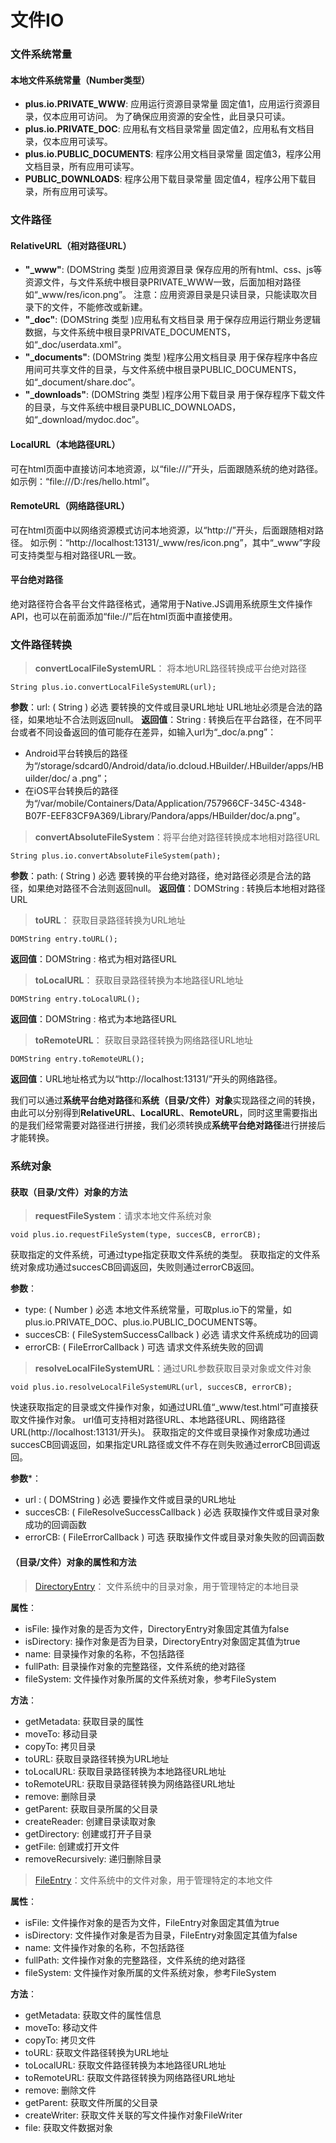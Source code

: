 # 文件IO

### 文件系统常量

#### 本地文件系统常量（Number类型）
- **plus.io.PRIVATE_WWW**: 应用运行资源目录常量
固定值1，应用运行资源目录，仅本应用可访问。 为了确保应用资源的安全性，此目录只可读。
- **plus.io.PRIVATE_DOC**: 应用私有文档目录常量
固定值2，应用私有文档目录，仅本应用可读写。
- **plus.io.PUBLIC_DOCUMENTS**: 程序公用文档目录常量
固定值3，程序公用文档目录，所有应用可读写。
- **PUBLIC_DOWNLOADS**: 程序公用下载目录常量
固定值4，程序公用下载目录，所有应用可读写。

### 文件路径

#### RelativeURL（相对路径URL）
- **"_www"**: (DOMString 类型 )应用资源目录
保存应用的所有html、css、js等资源文件，与文件系统中根目录PRIVATE_WWW一致，后面加相对路径如“_www/res/icon.png”。 注意：应用资源目录是只读目录，只能读取次目录下的文件，不能修改或新建。
- **"_doc"**: (DOMString 类型 )应用私有文档目录
用于保存应用运行期业务逻辑数据，与文件系统中根目录PRIVATE_DOCUMENTS，如“_doc/userdata.xml”。
- **"_documents"**: (DOMString 类型 )程序公用文档目录
用于保存程序中各应用间可共享文件的目录，与文件系统中根目录PUBLIC_DOCUMENTS，如“_document/share.doc”。
- **"_downloads"**: (DOMString 类型 )程序公用下载目录 
用于保存程序下载文件的目录，与文件系统中根目录PUBLIC_DOWNLOADS，如“_download/mydoc.doc”。

#### LocalURL（本地路径URL）
可在html页面中直接访问本地资源，以“file:///”开头，后面跟随系统的绝对路径。 如示例：“file:///D:/res/hello.html”。

#### RemoteURL（网络路径URL）
可在html页面中以网络资源模式访问本地资源，以“http://”开头，后面跟随相对路径。 如示例：“http://localhost:13131/_www/res/icon.png”，其中“_www”字段可支持类型与相对路径URL一致。

#### 平台绝对路径
绝对路径符合各平台文件路径格式，通常用于Native.JS调用系统原生文件操作API，也可以在前面添加“file://”后在html页面中直接使用。

### 文件路径转换
> **convertLocalFileSystemURL**： 将本地URL路径转换成平台绝对路径
```
String plus.io.convertLocalFileSystemURL(url);
```
**参数**：url: ( String ) 必选 要转换的文件或目录URL地址
URL地址必须是合法的路径，如果地址不合法则返回null。
**返回值**：String : 转换后在平台路径，在不同平台或者不同设备返回的值可能存在差异，如输入url为“_doc/a.png”： 
- Android平台转换后的路径为“/storage/sdcard0/Android/data/io.dcloud.HBuilder/.HBuilder/apps/HBuilder/doc/ａ.png”； 
- 在iOS平台转换后的路径为“/var/mobile/Containers/Data/Application/757966CF-345C-4348-B07F-EEF83CF9A369/Library/Pandora/apps/HBuilder/doc/a.png”。

> **convertAbsoluteFileSystem**：将平台绝对路径转换成本地相对路径URL
```
String plus.io.convertAbsoluteFileSystem(path);
```
**参数**：path: ( String ) 必选 要转换的平台绝对路径，绝对路径必须是合法的路径，如果绝对路径不合法则返回null。
**返回值**：DOMString : 转换后本地相对路径URL

> **toURL**： 获取目录路径转换为URL地址
```
DOMString entry.toURL();
```
**返回值**：DOMString : 格式为相对路径URL

> **toLocalURL**： 获取目录路径转换为本地路径URL地址
```
DOMString entry.toLocalURL();
```
**返回值**：DOMString : 格式为本地路径URL

> **toRemoteURL**： 获取目录路径转换为网络路径URL地址
```
DOMString entry.toRemoteURL();
```
**返回值**：URL地址格式为以“http://localhost:13131/”开头的网络路径。

我们可以通过**系统平台绝对路径**和**系统（目录/文件）对象**实现路径之间的转换，由此可以分别得到**RelativeURL**、**LocalURL**、**RemoteURL**，同时这里需要指出的是我们经常需要对路径进行拼接，我们必须转换成**系统平台绝对路径**进行拼接后才能转换。

### 系统对象

#### 获取（目录/文件）对象的方法
> **requestFileSystem**：请求本地文件系统对象
```
void plus.io.requestFileSystem(type, succesCB, errorCB);
```
获取指定的文件系统，可通过type指定获取文件系统的类型。 获取指定的文件系统对象成功通过succesCB回调返回，失败则通过errorCB返回。

**参数**：
- type: ( Number ) 必选 本地文件系统常量，可取plus.io下的常量，如plus.io.PRIVATE_DOC、plus.io.PUBLIC_DOCUMENTS等。
- succesCB: ( FileSystemSuccessCallback ) 必选 请求文件系统成功的回调
- errorCB: ( FileErrorCallback ) 可选 请求文件系统失败的回调

> **resolveLocalFileSystemURL**：通过URL参数获取目录对象或文件对象
```
void plus.io.resolveLocalFileSystemURL(url, succesCB, errorCB);
```
快速获取指定的目录或文件操作对象，如通过URL值“_www/test.html”可直接获取文件操作对象。 url值可支持相对路径URL、本地路径URL、网络路径URL(http://localhost:13131/开头)。 获取指定的文件或目录操作对象成功通过succesCB回调返回，如果指定URL路径或文件不存在则失败通过errorCB回调返回。

**参数***：
- url : ( DOMString ) 必选 要操作文件或目录的URL地址
- succesCB: ( FileResolveSuccessCallback ) 必选 获取操作文件或目录对象成功的回调函数
- errorCB: ( FileErrorCallback ) 可选 获取操作文件或目录对象失败的回调函数

#### （目录/文件）对象的属性和方法
> [DirectoryEntry](http://www.html5plus.org/doc/zh_cn/io.html#plus.io.DirectoryEntry)： 文件系统中的目录对象，用于管理特定的本地目录

**属性**：
- isFile: 操作对象的是否为文件，DirectoryEntry对象固定其值为false
- isDirectory: 操作对象是否为目录，DirectoryEntry对象固定其值为true
- name: 目录操作对象的名称，不包括路径
- fullPath: 目录操作对象的完整路径，文件系统的绝对路径
- fileSystem: 文件操作对象所属的文件系统对象，参考FileSystem

**方法**：
- getMetadata: 获取目录的属性
- moveTo: 移动目录
- copyTo: 拷贝目录
- toURL: 获取目录路径转换为URL地址
- toLocalURL: 获取目录路径转换为本地路径URL地址
- toRemoteURL: 获取目录路径转换为网络路径URL地址
- remove: 删除目录
- getParent: 获取目录所属的父目录
- createReader: 创建目录读取对象
- getDirectory: 创建或打开子目录
- getFile: 创建或打开文件
- removeRecursively: 递归删除目录

> [FileEntry](http://www.html5plus.org/doc/zh_cn/io.html#plus.io.FileEntry)：文件系统中的文件对象，用于管理特定的本地文件

**属性**：
- isFile: 文件操作对象的是否为文件，FileEntry对象固定其值为true
- isDirectory: 文件操作对象是否为目录，FileEntry对象固定其值为false
- name: 文件操作对象的名称，不包括路径
- fullPath: 文件操作对象的完整路径，文件系统的绝对路径
- fileSystem: 文件操作对象所属的文件系统对象，参考FileSystem

**方法**：
- getMetadata: 获取文件的属性信息
- moveTo: 移动文件
- copyTo: 拷贝文件
- toURL: 获取文件路径转换为URL地址
- toLocalURL: 获取文件路径转换为本地路径URL地址
- toRemoteURL: 获取文件路径转换为网络路径URL地址
- remove: 删除文件
- getParent: 获取文件所属的父目录
- createWriter: 获取文件关联的写文件操作对象FileWriter
- file: 获取文件数据对象


